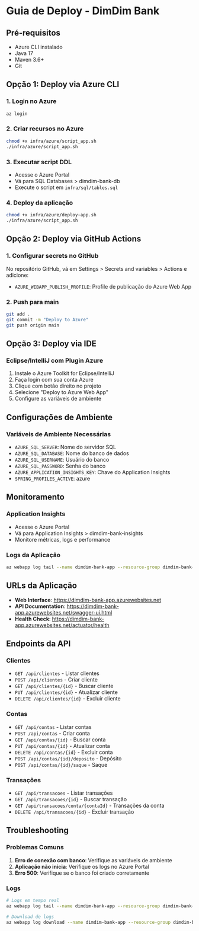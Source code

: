 # Guia de Deploy - DimDim Bank

## Pré-requisitos

- Azure CLI instalado
- Java 17
- Maven 3.6+
- Git

## Opção 1: Deploy via Azure CLI

### 1. Login no Azure
```bash
az login
```

### 2. Criar recursos no Azure
```bash
chmod +x infra/azure/script_app.sh
./infra/azure/script_app.sh
```

### 3. Executar script DDL
- Acesse o Azure Portal
- Vá para SQL Databases > dimdim-bank-db
- Execute o script em `infra/sql/tables.sql`

### 4. Deploy da aplicação
```bash
chmod +x infra/azure/deploy-app.sh
./infra/azure/script_app.sh
```

## Opção 2: Deploy via GitHub Actions

### 1. Configurar secrets no GitHub
No repositório GitHub, vá em Settings > Secrets and variables > Actions e adicione:
- `AZURE_WEBAPP_PUBLISH_PROFILE`: Profile de publicação do Azure Web App

### 2. Push para main
```bash
git add .
git commit -m "Deploy to Azure"
git push origin main
```

## Opção 3: Deploy via IDE

### Eclipse/IntelliJ com Plugin Azure
1. Instale o Azure Toolkit for Eclipse/IntelliJ
2. Faça login com sua conta Azure
3. Clique com botão direito no projeto
4. Selecione "Deploy to Azure Web App"
5. Configure as variáveis de ambiente

## Configurações de Ambiente

### Variáveis de Ambiente Necessárias
- `AZURE_SQL_SERVER`: Nome do servidor SQL
- `AZURE_SQL_DATABASE`: Nome do banco de dados
- `AZURE_SQL_USERNAME`: Usuário do banco
- `AZURE_SQL_PASSWORD`: Senha do banco
- `AZURE_APPLICATION_INSIGHTS_KEY`: Chave do Application Insights
- `SPRING_PROFILES_ACTIVE`: azure

## Monitoramento

### Application Insights
- Acesse o Azure Portal
- Vá para Application Insights > dimdim-bank-insights
- Monitore métricas, logs e performance

### Logs da Aplicação
```bash
az webapp log tail --name dimdim-bank-app --resource-group dimdim-bank-rg
```

## URLs da Aplicação

- **Web Interface**: https://dimdim-bank-app.azurewebsites.net
- **API Documentation**: https://dimdim-bank-app.azurewebsites.net/swagger-ui.html
- **Health Check**: https://dimdim-bank-app.azurewebsites.net/actuator/health

## Endpoints da API

### Clientes
- `GET /api/clientes` - Listar clientes
- `POST /api/clientes` - Criar cliente
- `GET /api/clientes/{id}` - Buscar cliente
- `PUT /api/clientes/{id}` - Atualizar cliente
- `DELETE /api/clientes/{id}` - Excluir cliente

### Contas
- `GET /api/contas` - Listar contas
- `POST /api/contas` - Criar conta
- `GET /api/contas/{id}` - Buscar conta
- `PUT /api/contas/{id}` - Atualizar conta
- `DELETE /api/contas/{id}` - Excluir conta
- `POST /api/contas/{id}/deposito` - Depósito
- `POST /api/contas/{id}/saque` - Saque

### Transações
- `GET /api/transacoes` - Listar transações
- `GET /api/transacoes/{id}` - Buscar transação
- `GET /api/transacoes/conta/{contaId}` - Transações da conta
- `DELETE /api/transacoes/{id}` - Excluir transação

## Troubleshooting

### Problemas Comuns
1. **Erro de conexão com banco**: Verifique as variáveis de ambiente
2. **Aplicação não inicia**: Verifique os logs no Azure Portal
3. **Erro 500**: Verifique se o banco foi criado corretamente

### Logs
```bash
# Logs em tempo real
az webapp log tail --name dimdim-bank-app --resource-group dimdim-bank-rg

# Download de logs
az webapp log download --name dimdim-bank-app --resource-group dimdim-bank-rg
```

